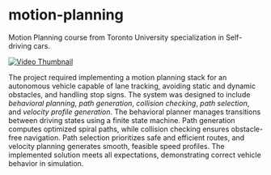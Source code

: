 # motion-planning
Motion Planning course from Toronto University specialization in Self-driving cars.

[![Video Thumbnail](https://c-bousmar.github.io/personal-website/images/portfolio/motion_planner.gif)](https://c-bousmar.github.io/personal-website/files/portfolio/final_project_demo.mp4)

The project required implementing a motion planning stack for an autonomous vehicle capable of lane tracking, avoiding static and dynamic obstacles, and handling stop signs. The system was designed to include *behavioral planning*, *path generation*, *collision checking*, *path selection*, and *velocity profile generation*. The behavioral planner manages transitions between driving states using a finite state machine. Path generation computes optimized spiral paths, while collision checking ensures obstacle-free navigation. Path selection prioritizes safe and efficient routes, and velocity planning generates smooth, feasible speed profiles. The implemented solution meets all expectations, demonstrating correct vehicle behavior in simulation.
